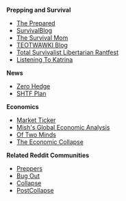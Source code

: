 **Prepping and Survival**

* [The Prepared](https://theprepared.com)
* [SurvivalBlog](http://survivalblog.com/)
* [The Survival Mom](http://thesurvivalmom.com/)
* [TEOTWAWKI Blog](http://teotwawkiblog.blogspot.com)
* [Total Survivalist Libertarian Rantfest](http://tslrf.blogspot.com/)
* [Listening To Katrina](http://www.theplacewithnoname.com/blogs/klessons/)

**News**

* [Zero Hedge](http://www.zerohedge.com/)
* [SHTF Plan](http://www.shtfplan.com/)

**Economics**

* [Market Ticker](http://market-ticker.org/)
* [Mish's Global Economic Analysis](http://globaleconomicanalysis.blogspot.com/)
* [Of Two Minds](http://charleshughsmith.blogspot.com/)
* [The Economic Collapse](http://theeconomiccollapseblog.com/)

**Related Reddit Communities**

* [Preppers](http://www.reddit.com/r/preppers/)
* [Bug Out](http://www.reddit.com/r/bugout/)
* [Collapse](http://www.reddit.com/r/collapse)
* [PostCollapse](http://www.reddit.com/r/postcollapse)

